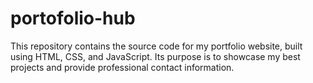 # portofolio-hub
This repository contains the source code for my portfolio website, built using HTML, CSS, and JavaScript. Its purpose is to showcase my best projects and provide professional contact information.
